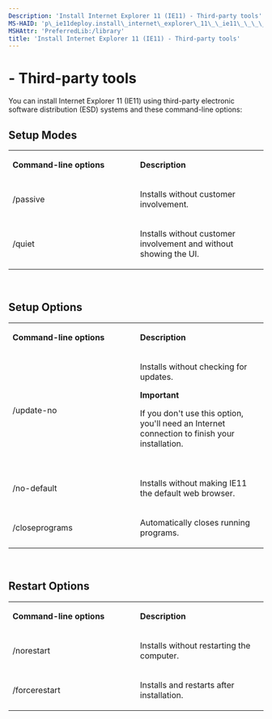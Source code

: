 ```yaml
---
Description: 'Install Internet Explorer 11 (IE11) - Third-party tools'
MS-HAID: 'p\_ie11deploy.install\_internet\_explorer\_11\_\_ie11\_\_\_\_third\_party\_tools'
MSHAttr: 'PreferredLib:/library'
title: 'Install Internet Explorer 11 (IE11) - Third-party tools'
---
```


#  - Third-party tools


You can install Internet Explorer 11 (IE11) using third-party electronic software distribution (ESD) systems and these command-line options:

## Setup Modes


<table>
<colgroup>
<col width="50%" />
<col width="50%" />
</colgroup>
<tbody>
<tr class="odd">
<td align="left"><p><strong>Command-line options</strong></p></td>
<td align="left"><p><strong>Description</strong></p></td>
</tr>
<tr class="even">
<td align="left"><p>/passive</p></td>
<td align="left"><p>Installs without customer involvement.</p></td>
</tr>
<tr class="odd">
<td align="left"><p>/quiet</p></td>
<td align="left"><p>Installs without customer involvement and without showing the UI.</p></td>
</tr>
</tbody>
</table>

 

## Setup Options


<table>
<colgroup>
<col width="50%" />
<col width="50%" />
</colgroup>
<tbody>
<tr class="odd">
<td align="left"><p><strong>Command-line options</strong></p></td>
<td align="left"><p><strong>Description</strong></p></td>
</tr>
<tr class="even">
<td align="left"><p>/update-no</p></td>
<td align="left"><p>Installs without checking for updates.</p>
<div class="alert">
<strong>Important</strong>  
<p>If you don't use this option, you'll need an Internet connection to finish your installation.</p>
</div>
<div>
 
</div></td>
</tr>
<tr class="odd">
<td align="left"><p>/no-default</p></td>
<td align="left"><p>Installs without making IE11 the default web browser.</p></td>
</tr>
<tr class="even">
<td align="left"><p>/closeprograms</p></td>
<td align="left"><p>Automatically closes running programs.</p></td>
</tr>
</tbody>
</table>

 

## Restart Options


<table>
<colgroup>
<col width="50%" />
<col width="50%" />
</colgroup>
<tbody>
<tr class="odd">
<td align="left"><p><strong>Command-line options</strong></p></td>
<td align="left"><p><strong>Description</strong></p></td>
</tr>
<tr class="even">
<td align="left"><p>/norestart</p></td>
<td align="left"><p>Installs without restarting the computer.</p></td>
</tr>
<tr class="odd">
<td align="left"><p>/forcerestart</p></td>
<td align="left"><p>Installs and restarts after installation.</p></td>
</tr>
</tbody>
</table>

 

 

 



